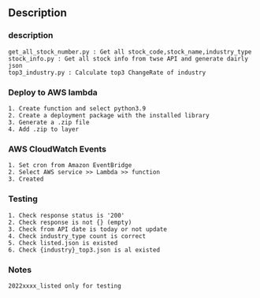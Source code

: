 ## Description
###  description
    get_all_stock_number.py : Get all stock_code,stock_name,industry_type
    stock_info.py : Get all stock info from twse API and generate dairly json
    top3_industry.py : Calculate top3 ChangeRate of industry  

### Deploy to AWS lambda
    1. Create function and select python3.9
    2. Create a deployment package with the installed library 
    3. Generate a .zip file
    4. Add .zip to layer
### AWS CloudWatch Events 
    1. Set cron from Amazon EventBridge 
    2. Select AWS service >> Lambda >> function
    3. Created
    
### Testing
    1. Check response status is '200'
    2. Check response is not {} (empty)
    3. Check from API date is today or not update
    4. Check industry_type count is correct
    5. Check listed.json is existed
    6. Check {industry}_top3.json is al existed
### Notes
    2022xxxx_listed only for testing
